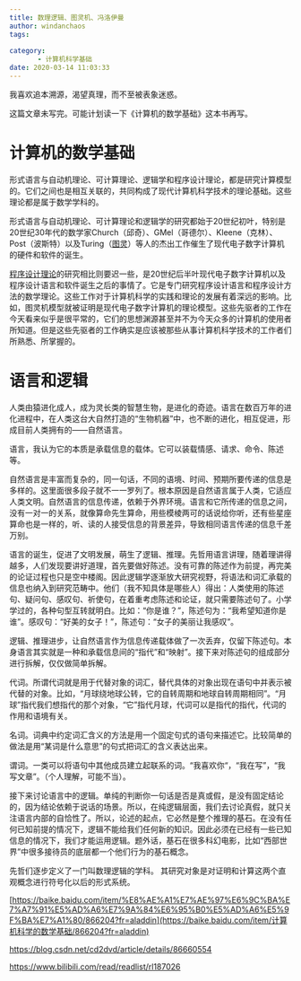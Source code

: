 ```yaml
---
title: 数理逻辑、图灵机、冯洛伊曼
author: windanchaos
tags: 
      
category: 
       - 计算机科学基础
date: 2020-03-14 11:03:33
---
```


我喜欢追本溯源，渴望真理，而不至被表象迷惑。

这篇文章未写完。可能计划读一下《计算机的数学基础》这本书再写。

# 计算机的数学基础

 形式语言与自动机理论、可计算理论、逻辑学和程序设计理论，都是研究计算模型的。它们之间也是相互关联的，共同构成了现代计算机科学技术的理论基础。这些理论都是属于数学学科的。

形式语言与自动机理论、可计算理论和逻辑学的研究都始于20世纪初叶，特别是20世纪30年代的数学家Church（邱奇）、GMel（哥德尔）、Kleene（克林）、Post（波斯特）以及Turing（[图灵](https://baike.baidu.com/item/图灵/121208)）等人的杰出工作催生了现代电子数字计算机的硬件和软件的诞生。

[程序设计理论](https://baike.baidu.com/item/程序设计理论/2317906)的研究相比则要迟一些，是20世纪后半叶现代电子数字计算机以及程序设计语言和软件诞生之后的事情了。它是专门研究程序设计语言和程序设计方法的数学理论。这些工作对于计算机科学的实践和理论的发展有着深远的影响。比如，图灵机模型就被证明是现代电子数字计算机的理论模型。这些先驱者的工作在今天看来似乎是很平常的，它们的思想渊源甚至并不为今天众多的计算机的使用者所知道。但是这些先驱者的工作确实是应该被那些从事计算机科学技术的工作者们所熟悉、所掌握的。 

# 语言和逻辑

人类由猿进化成人，成为灵长类的智慧生物，是进化的奇迹。语言在数百万年的进化进程中，在人类这台大自然打造的“生物机器”中，也不断的进化，相互促进，形成目前人类拥有的——自然语言。

语言，我认为它的本质是承载信息的载体。它可以装载情感、请求、命令、陈述等。

自然语言是丰富而复杂的，同一句话，不同的语境、时间、预期所要传递的信息是多样的。这里面很多段子就不一一罗列了。根本原因是自然语言属于人类，它适应人类文明。自然语言的信息传递，依赖于外界环境。语言和它所传递的信息之间，没有一对一的关系，就像算命先生算命，用些模棱两可的话说给你听，还有些星座算命也是一样的，听、读的人接受信息的背景差异，导致相同语言传递的信息千差万别。

语言的诞生，促进了文明发展，萌生了逻辑、推理。先哲用语言讲理，随着理讲得越多，人们发现要讲好道理，首先要做好陈述。没有可靠的陈述作为前提，再完美的论证过程也只是空中楼阁。因此逻辑学逐渐放大研究视野，将语法和词汇承载的信息也纳入到研究范畴中。他们（我不知具体是哪些人）得出：人类使用的陈述句、疑问句、感叹句、祈使句，在着重考虑陈述和论证，就只需要陈述句了。小学学过的，各种句型互转就明白。比如：“你是谁？”，陈述句为：“我希望知道你是谁”。感叹句：“好美的女子！”，陈述句：“女子的美丽让我感叹”。

逻辑、推理进步，让自然语言作为信息传递载体做了一次丢弃，仅留下陈述句。本身语言其实就是一种和承载信息间的“指代”和“映射”。接下来对陈述句的组成部分进行拆解，仅仅做简单拆解。

代词。所谓代词就是用于代替对象的词汇，替代具体的对象出现在语句中并表示被代替的对象。比如，“月球绕地球公转，它的自转周期和地球自转周期相同”。“月球”指代我们想指代的那个对象，“它”指代月球，代词可以是指代的指代，代词的作用和语境有关。

名词。词典中约定词汇含义的方法是用一个固定句式的语句来描述它。比较简单的做法是用“某词是什么意思”的句式把词汇的含义表达出来。

谓词。一类可以将语句中其他成员建立起联系的词。“我喜欢你“，“我在写”，“我写文章”。（个人理解，可能不当）。

接下来讨论语言中的逻辑。单纯的判断你一句话是否是真或假，是没有固定结论的，因为结论依赖于说话的场景。所以，在纯逻辑层面，我们去讨论真假，就只关注语言内部的自恰性了。所以，论述的起点，它必然是整个推理的基石。在没有任何已知前提的情况下，逻辑不能给我们任何新的知识。因此必须在已经有一些已知信息的情况下，我们才能运用逻辑。题外话，基石在很多科幻电影，比如“西部世界”中很多接待员的底层都一个他们行为的基石概念。

先哲们逐步定义了一门叫数理逻辑的学科。 其研究对象是对证明和计算这两个直观概念进行符号化以后的形式系统。



 [https://baike.baidu.com/item/%E8%AE%A1%E7%AE%97%E6%9C%BA%E7%A7%91%E5%AD%A6%E7%9A%84%E6%95%B0%E5%AD%A6%E5%9F%BA%E7%A1%80/866204?fr=aladdin](https://baike.baidu.com/item/计算机科学的数学基础/866204?fr=aladdin) 



 https://blog.csdn.net/cd2dvd/article/details/86660554 

 https://www.bilibili.com/read/readlist/rl187026 